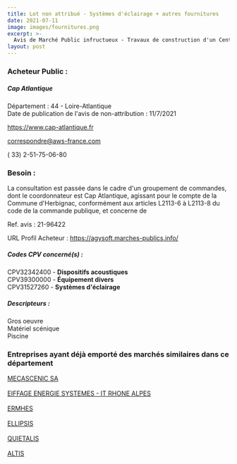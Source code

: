 ```yaml
---
title: Lot non attribué - Systèmes d'éclairage + autres fournitures
date: 2021-07-11
image: images/fournitures.png
excerpt: >-
  Avis de Marché Public infructueux - Travaux de construction d'un Centre Aquatique et d'un espace festif polyvalent sur la commune d'Herbignac
layout: post
---
```


### Acheteur Public :
##### Cap Atlantique
Département : 44 - Loire-Atlantique<br/>
Date de publication de l'avis de non-attribution : 11/7/2021


https://www.cap-atlantique.fr

correspondre@aws-france.com

( 33) 2-51-75-06-80
### Besoin :

La consultation est passée dans le cadre d'un groupement de commandes, dont le coordonnateur est Cap Atlantique, agissant pour le compte de la Commune d'Herbignac, conformément aux articles L2113-6 à L2113-8 du code de la commande publique, et concerne de

Ref. avis : 21-96422

URL Profil Acheteur : https://agysoft.marches-publics.info/

##### Codes CPV concerné(s) :
CPV32342400 - **Dispositifs acoustiques** <br/>
CPV39300000 - **Équipement divers** <br/>
CPV31527260 - **Systèmes d'éclairage** <br/>

##### Descripteurs :
Gros oeuvre <br/>
Matériel scénique <br/>
Piscine <br/>

### Entreprises ayant déjà emporté des marchés similaires dans ce département
<a href="/entreprise-548/siren-334922952">MECASCENIC SA</a><br/><br/>
<a href="/entreprise-551/siren-378499644">EIFFAGE ENERGIE SYSTEMES - IT RHONE ALPES</a><br/><br/>
<a href="/entreprise-556/siren-407523612">ERMHES</a><br/><br/>
<a href="/entreprise-557/siren-413517756">ELLIPSIS</a><br/><br/>
<a href="/entreprise-567/siren-498721067">QUIETALIS</a><br/><br/>
<a href="/entreprise-568/siren-503934853">ALTIS</a><br/><br/>
